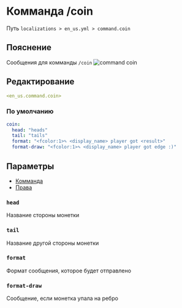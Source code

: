 # Комманда /coin
Путь `localizations > en_us.yml > command.coin`

## Пояснение
Сообщения для комманды `/coin`
![command coin](/commandcoin.png)

## Редактирование
```yaml
<en_us.command.coin>
```

### По умолчанию
```yaml
coin:
  head: "heads"
  tail: "tails"
  format: "<fcolor:1>✎ <display_name> player got <result>"
  format-draw: "<fcolor:1>✎ <display_name> player got edge :)"
```

## Параметры

- [Комманда](/docs/command/coin/)
- [Права](/docs/permission/command/coin/)

### `head`

Название стороны монетки

### `tail`

Название другой стороны монетки

### `format`

Формат сообщения, которое будет отправлено

### `format-draw`

Сообщение, если монетка упала на ребро

